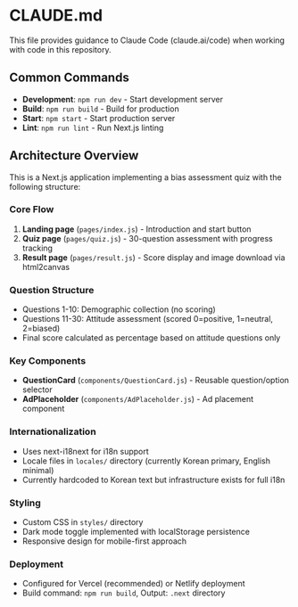 # CLAUDE.md

This file provides guidance to Claude Code (claude.ai/code) when working with code in this repository.

## Common Commands

- **Development**: `npm run dev` - Start development server
- **Build**: `npm run build` - Build for production
- **Start**: `npm start` - Start production server
- **Lint**: `npm run lint` - Run Next.js linting

## Architecture Overview

This is a Next.js application implementing a bias assessment quiz with the following structure:

### Core Flow
1. **Landing page** (`pages/index.js`) - Introduction and start button
2. **Quiz page** (`pages/quiz.js`) - 30-question assessment with progress tracking
3. **Result page** (`pages/result.js`) - Score display and image download via html2canvas

### Question Structure
- Questions 1-10: Demographic collection (no scoring)
- Questions 11-30: Attitude assessment (scored 0=positive, 1=neutral, 2=biased)
- Final score calculated as percentage based on attitude questions only

### Key Components
- **QuestionCard** (`components/QuestionCard.js`) - Reusable question/option selector
- **AdPlaceholder** (`components/AdPlaceholder.js`) - Ad placement component

### Internationalization
- Uses next-i18next for i18n support
- Locale files in `locales/` directory (currently Korean primary, English minimal)
- Currently hardcoded to Korean text but infrastructure exists for full i18n

### Styling
- Custom CSS in `styles/` directory
- Dark mode toggle implemented with localStorage persistence
- Responsive design for mobile-first approach

### Deployment
- Configured for Vercel (recommended) or Netlify deployment
- Build command: `npm run build`, Output: `.next` directory